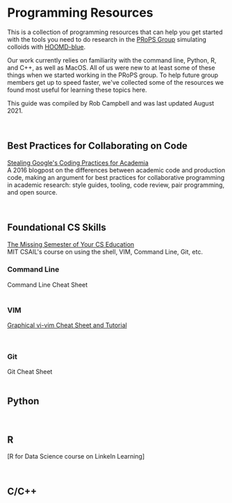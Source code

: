# Programming Resources

This is a collection of programming resources that can help you get started with the tools you need to do research in the [PRoPS Group] simulating colloids with [HOOMD-blue].

Our work currently relies on familiarity with the command line, Python, R, and C++, as well as MacOS. All of us were new to at least some of these things when we started working in the PRoPS group. To help future group members get up to speed faster, we've collected some of the resources we found most useful for learning these topics here.

This guide was compiled by Rob Campbell and was last updated August 2021.

[PRoPS Group]: https://web.northeastern.edu/complexfluids/
[HOOMD-blue]: http://glotzerlab.engin.umich.edu/hoomd-blue/
<br>

## Best Practices for Collaborating on Code

[Stealing Google's Coding Practices for Academia]<br>
A 2016 blogpost on the differences between academic code and production code, making an argument for best practices for collaborative programming in academic research: style guides, tooling, code review, pair programming, and open source.

[Stealing Google's Coding Practices for Academia]: https://da-data.blogspot.com/2016/04/stealing-googles-coding-practices-for.html?m=1
<br>

## Foundational CS Skills

[The Missing Semester of Your CS Education]<br>
MIT CSAIL's course on using the shell, VIM, Command Line, Git, etc.

[The Missing Semester of Your CS Education]: https://missing.csail.mit.edu/

### Command Line

Command Line Cheat Sheet
<br>
<br>
### VIM

[Graphical vi-vim Cheat Sheet and Tutorial]

[Graphical vi-vim Cheat Sheet and Tutorial]: http://www.viemu.com/a_vi_vim_graphical_cheat_sheet_tutorial.html
<br>

### Git

Git Cheat Sheet
<br>
<br>
## Python
<br>

## R

[R for Data Science course on LinkeIn Learning]

[R for Data Science course on LinkedIn Learning]: https://www.linkedin.com/learning/learning-r-2/r-for-data-science?u=74653650
<br>

## C/C++


